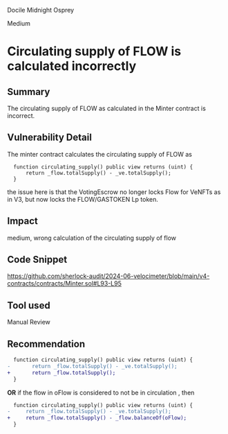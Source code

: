 Docile Midnight Osprey

Medium

# Circulating supply of FLOW is calculated incorrectly

## Summary

The circulating supply of FLOW as calculated in the Minter contract is incorrect.

## Vulnerability Detail

The minter contract calculates the circulating supply of FLOW as 

```solidity
  function circulating_supply() public view returns (uint) {
      return _flow.totalSupply() - _ve.totalSupply();
  }
```
the issue here is that the VotingEscrow no longer locks Flow for VeNFTs as in V3, but now locks the FLOW/GASTOKEN Lp token.

## Impact

medium, wrong calculation of the circulating supply of flow

## Code Snippet

https://github.com/sherlock-audit/2024-06-velocimeter/blob/main/v4-contracts/contracts/Minter.sol#L93-L95

## Tool used

Manual Review

## Recommendation

```diff
  function circulating_supply() public view returns (uint) {
-       return _flow.totalSupply() - _ve.totalSupply();
+       return _flow.totalSupply();
  }
```
 **OR** if the flow in oFlow is considered to not be in circulation , then

```diff
  function circulating_supply() public view returns (uint) {
-     return _flow.totalSupply() - _ve.totalSupply();
+     return _flow.totalSupply() - _flow.balanceOf(oFlow);
  }
```

